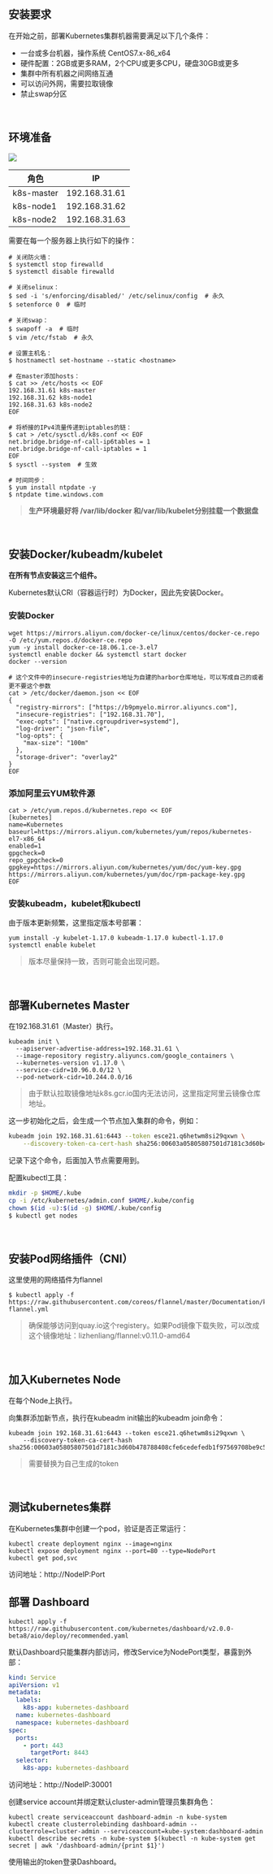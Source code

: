 ## 安装要求

在开始之前，部署Kubernetes集群机器需要满足以下几个条件：

- 一台或多台机器，操作系统 CentOS7.x-86_x64
- 硬件配置：2GB或更多RAM，2个CPU或更多CPU，硬盘30GB或更多
- 集群中所有机器之间网络互通
- 可以访问外网，需要拉取镜像
- 禁止swap分区

<br>

## 环境准备

![](static/single-master.png)

| 角色       | IP            |
| ---------- | ------------- |
| k8s-master | 192.168.31.61 |
| k8s-node1  | 192.168.31.62 |
| k8s-node2  | 192.168.31.63 |



需要在每一个服务器上执行如下的操作：

```shell
# 关闭防火墙：
$ systemctl stop firewalld
$ systemctl disable firewalld

# 关闭selinux：
$ sed -i 's/enforcing/disabled/' /etc/selinux/config  # 永久
$ setenforce 0  # 临时

# 关闭swap：
$ swapoff -a  # 临时
$ vim /etc/fstab  # 永久

# 设置主机名：
$ hostnamectl set-hostname --static <hostname>

# 在master添加hosts：
$ cat >> /etc/hosts << EOF
192.168.31.61 k8s-master
192.168.31.62 k8s-node1
192.168.31.63 k8s-node2
EOF

# 将桥接的IPv4流量传递到iptables的链：
$ cat > /etc/sysctl.d/k8s.conf << EOF
net.bridge.bridge-nf-call-ip6tables = 1
net.bridge.bridge-nf-call-iptables = 1
EOF
$ sysctl --system  # 生效

# 时间同步：
$ yum install ntpdate -y
$ ntpdate time.windows.com
```



> **生产环境最好将 /var/lib/docker 和/var/lib/kubelet分别挂载一个数据盘**

<br>

## 安装Docker/kubeadm/kubelet

**在所有节点安装这三个组件。**

Kubernetes默认CRI（容器运行时）为Docker，因此先安装Docker。



### 安装Docker

```shell
wget https://mirrors.aliyun.com/docker-ce/linux/centos/docker-ce.repo -O /etc/yum.repos.d/docker-ce.repo
yum -y install docker-ce-18.06.1.ce-3.el7
systemctl enable docker && systemctl start docker
docker --version
```



```shell
# 这个文件中的insecure-registries地址为自建的harbor仓库地址，可以写成自己的或者更不要这个参数
cat > /etc/docker/daemon.json << EOF
{
  "registry-mirrors": ["https://b9pmyelo.mirror.aliyuncs.com"],
  "insecure-registries": ["192.168.31.70"],
  "exec-opts": ["native.cgroupdriver=systemd"],
  "log-driver": "json-file",
  "log-opts": {
    "max-size": "100m"
  },
  "storage-driver": "overlay2"
}
EOF
```



### 添加阿里云YUM软件源

```shell
cat > /etc/yum.repos.d/kubernetes.repo << EOF
[kubernetes]
name=Kubernetes
baseurl=https://mirrors.aliyun.com/kubernetes/yum/repos/kubernetes-el7-x86_64
enabled=1
gpgcheck=0
repo_gpgcheck=0
gpgkey=https://mirrors.aliyun.com/kubernetes/yum/doc/yum-key.gpg https://mirrors.aliyun.com/kubernetes/yum/doc/rpm-package-key.gpg
EOF
```



### 安装kubeadm，kubelet和kubectl

由于版本更新频繁，这里指定版本号部署：

```shell
yum install -y kubelet-1.17.0 kubeadm-1.17.0 kubectl-1.17.0
systemctl enable kubelet
```

> 版本尽量保持一致，否则可能会出现问题。

<br>

## 部署Kubernetes Master

在192.168.31.61（Master）执行。

```shell
kubeadm init \
  --apiserver-advertise-address=192.168.31.61 \
  --image-repository registry.aliyuncs.com/google_containers \
  --kubernetes-version v1.17.0 \
  --service-cidr=10.96.0.0/12 \
  --pod-network-cidr=10.244.0.0/16
```



> 由于默认拉取镜像地址k8s.gcr.io国内无法访问，这里指定阿里云镜像仓库地址。



这一步初始化之后，会生成一个节点加入集群的命令，例如：

```bash
kubeadm join 192.168.31.61:6443 --token esce21.q6hetwm8si29qxwn \
    --discovery-token-ca-cert-hash sha256:00603a05805807501d7181c3d60b478788408cfe6cedefedb1f97569708be9c5
```

记录下这个命令，后面加入节点需要用到。



配置kubectl工具：

```bash
mkdir -p $HOME/.kube
cp -i /etc/kubernetes/admin.conf $HOME/.kube/config
chown $(id -u):$(id -g) $HOME/.kube/config
$ kubectl get nodes
```

<br>



## 安装Pod网络插件（CNI）

这里使用的网络插件为flannel



```shell
$ kubectl apply -f https://raw.githubusercontent.com/coreos/flannel/master/Documentation/kube-flannel.yml
```

> 确保能够访问到quay.io这个registery。如果Pod镜像下载失败，可以改成这个镜像地址：lizhenliang/flannel:v0.11.0-amd64

<br>

## 加入Kubernetes Node

在每个Node上执行。



向集群添加新节点，执行在kubeadm init输出的kubeadm join命令：

```shell
kubeadm join 192.168.31.61:6443 --token esce21.q6hetwm8si29qxwn \
    --discovery-token-ca-cert-hash sha256:00603a05805807501d7181c3d60b478788408cfe6cedefedb1f97569708be9c5
```

> 需要替换为自己生成的token

<br>

## 测试kubernetes集群

在Kubernetes集群中创建一个pod，验证是否正常运行：

```shell
kubectl create deployment nginx --image=nginx
kubectl expose deployment nginx --port=80 --type=NodePort
kubectl get pod,svc
```

访问地址：http://NodeIP:Port  



## 部署 Dashboard

```shell
kubectl apply -f https://raw.githubusercontent.com/kubernetes/dashboard/v2.0.0-beta8/aio/deploy/recommended.yaml
```



默认Dashboard只能集群内部访问，修改Service为NodePort类型，暴露到外部：

```yaml
kind: Service
apiVersion: v1
metadata:
  labels:
    k8s-app: kubernetes-dashboard
  name: kubernetes-dashboard
  namespace: kubernetes-dashboard
spec:
  ports:
    - port: 443
      targetPort: 8443
  selector:
    k8s-app: kubernetes-dashboard
```
访问地址：http://NodeIP:30001



创建service account并绑定默认cluster-admin管理员集群角色：

```shell
kubectl create serviceaccount dashboard-admin -n kube-system
kubectl create clusterrolebinding dashboard-admin --clusterrole=cluster-admin --serviceaccount=kube-system:dashboard-admin
kubectl describe secrets -n kube-system $(kubectl -n kube-system get secret | awk '/dashboard-admin/{print $1}')
```
使用输出的token登录Dashboard。


